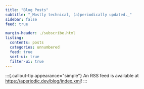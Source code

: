 ```yaml
---
title: "Blog Posts"
subtitle: "_Mostly technical, (a)periodically updated._"
sidebar: false
feed: true

margin-header: ./subscribe.html
listing:
  contents: posts
  categories: unnumbered
  feed: true
  sort-ui: true
  filter-ui: true
---
```


:::{.callout-tip appearance="simple"}
An RSS feed is available at <https://aperiodic.dev/blog/index.xml>!
:::
